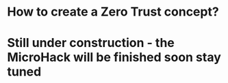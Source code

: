 # **How to create a Zero Trust concept?**

# Still under construction - the MicroHack will be finished soon stay tuned
